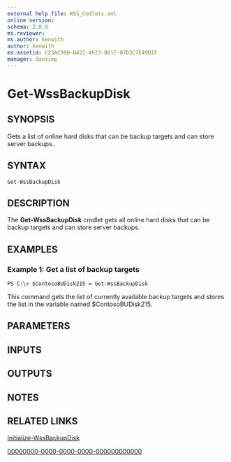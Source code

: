 ```yaml
---
external help file: WSS_Cmdlets.xml
online version: 
schema: 2.0.0
ms.reviewer:
ms.author: kenwith
author: kenwith
ms.assetid: C23AC990-B422-4923-B01F-07D3C7E49D1F
manager: dansimp
---
```


# Get-WssBackupDisk

## SYNOPSIS
Gets a list of online hard disks that can be backup targets and can store server backups..

## SYNTAX

```
Get-WssBackupDisk
```

## DESCRIPTION
The **Get-WssBackupDisk** cmdlet gets all online hard disks that can be  backup targets and can store server backups.

## EXAMPLES

### Example 1: Get a list of backup targets
```
PS C:\> $ContosoBUDisk215 = Get-WssBackupDisk
```

This command gets the list of currently available backup targets and stores the list in the variable named $ContosoBUDisk215.

## PARAMETERS

## INPUTS

## OUTPUTS

## NOTES

## RELATED LINKS

[Initialize-WssBackupDisk](./Initialize-WssBackupDisk.md)

[00000000-0000-0000-0000-000000000000](00000000-0000-0000-0000-000000000000)
